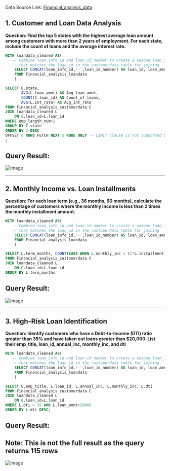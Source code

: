 Data Source Link: [Financial_analysis_data](https://github.com/nabilahrahman/portfolio/blob/main/Financial_Analysis_Data.xlsx)

## 1. Customer and Loan Data Analysis
**Question: Find the top 5 states with the highest average loan amount among customers with more than 2 years of employment. For each state, include the count of loans and the average interest rate.**
```sql
WITH loandata_cleaned AS(
   -- Combine loan_info_id and loan_id_number to create a unique loan_id 
   -- that matches the loan_id in the customerdata table for joining
	SELECT CONCAT(loan_info_id,'-',loan_id_number) AS loan_id, loan_amnt, funded_amnt, term_months, int_rate, installment, annual_inc, monthly_inc, minc_to_minst, verification_status, issue_date, loan_status, dti, delinq_2yrs
	FROM Financial_analysis_loandata
	)

SELECT C.state, 
	   AVG(L.loan_amnt) AS Avg_loan_amnt, 
	   COUNT(C.loan_id) AS Count_of_loans, 
	   AVG(L.int_rate) AS Avg_int_rate
FROM Financial_analysis_customerdata C
JOIN loandata_cleaned L
	ON C.loan_id=L.loan_id
WHERE emp_length_num>2
GROUP BY C.state
ORDER BY 2 DESC
OFFSET 0 ROWS FETCH NEXT 5 ROWS ONLY -- LIMIT clause is not supported by SQL Server. Hence, I'm using this clause to achieve the same result
; 
```
## Query Result:
![image](https://github.com/user-attachments/assets/d0393b53-e50c-4091-a942-fd380dfdc90d)

***
## 2. Monthly Income vs. Loan Installments
**Question: For each loan term (e.g., 36 months, 60 months), calculate the percentage of customers where the monthly income is less than 2 times the monthly installment amount.**
```sql
WITH loandata_cleaned AS(
   -- Combine loan_info_id and loan_id_number to create a unique loan_id 
   -- that matches the loan_id in the customerdata table for joining
	SELECT CONCAT(loan_info_id,'-',loan_id_number) AS loan_id, loan_amnt, funded_amnt, term_months, int_rate, installment, annual_inc, monthly_inc, minc_to_minst, verification_status, issue_date, loan_status, dti, delinq_2yrs
	FROM Financial_analysis_loandata
	)

SELECT L.term_months, COUNT(CASE WHEN L.monthly_inc < (2*L.installment) THEN 1 ELSE NULL END)*100.0/ COUNT(*) AS percentage_cust
FROM Financial_analysis_customerdata C
JOIN loandata_cleaned L
	ON C.loan_id=L.loan_id
GROUP BY L.term_months
```
## Query Result:
![image](https://github.com/user-attachments/assets/16b96eb6-98da-40dd-b8b6-baa61a1a0701)
***
## 3. High-Risk Loan Identification
**Question: Identify customers who have a Debt-to-Income (DTI) ratio greater than 35% and have taken out loans greater than $20,000. List their emp_title, loan_id, annual_inc, monthly_inc, and dti**
```sql
WITH loandata_cleaned AS(
   -- Combine loan_info_id and loan_id_number to create a unique loan_id 
   -- that matches the loan_id in the customerdata table for joining
	SELECT CONCAT(loan_info_id,'-',loan_id_number) AS loan_id, loan_amnt, funded_amnt, term_months, int_rate, installment, annual_inc, monthly_inc, minc_to_minst, verification_status, issue_date, loan_status, dti, delinq_2yrs
	FROM Financial_analysis_loandata
	)

SELECT C.emp_title, L.loan_id, L.annual_inc, L.monthly_inc, L.dti
FROM Financial_analysis_customerdata C
JOIN loandata_cleaned L
	ON C.loan_id=L.loan_id
WHERE L.dti > 35 AND L.loan_amnt>20000
ORDER BY L.dti DESC;
```
## Query Result: 
## Note: This is not the full result as the query returns 115 rows
![image](https://github.com/user-attachments/assets/1c83289c-9a9b-459b-8726-aeccac62cec4)

